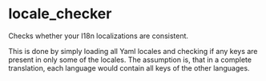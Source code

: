 # locale_checker

Checks whether your I18n localizations are consistent.

This is done by simply loading all Yaml locales and checking if any keys are present in only some of the locales.
The assumption is, that in a complete translation, each language would contain all keys of the other languages.
